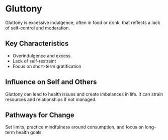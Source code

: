 # Gluttony

Gluttony is excessive indulgence, often in food or drink, that reflects a lack of self-control and moderation.

## Key Characteristics

- Overindulgence and excess
- Lack of self-restraint
- Focus on short-term gratification

## Influence on Self and Others

Gluttony can lead to health issues and create imbalances in life. It can strain resources and relationships if not managed.

## Pathways for Change

Set limits, practice mindfulness around consumption, and focus on long-term health goals.
